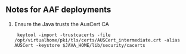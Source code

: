 ## Notes for AAF deployments

1. Ensure the Java trusts the AusCert CA

        keytool -import -trustcacerts -file /opt/virtualhome/pki/tls/certs/AUSCert_intermediate.crt -alias AUSCert -keystore $JAVA_HOME/lib/security/cacerts
